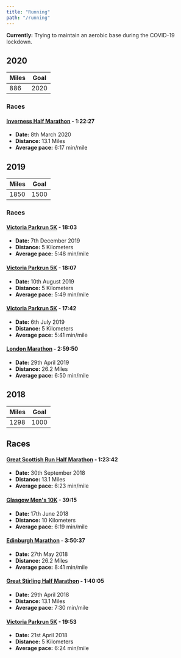 ```yaml
---
title: "Running"
path: "/running"
---
```


**Currently:** Trying to maintain an aerobic base during the COVID-19 lockdown.

## 2020

| Miles | Goal |
| ----- | ---- |
| 886   | 2020 |

### Races

#### [Inverness Half Marathon](https://www.invernesshalfmarathon.co.uk/results/1/2020/?epage=1&sort=Position&text-search=Blackwood) - 1:22:27

- **Date:** 8th March 2020
- **Distance:** 13.1 Miles
- **Average pace:** 6:17 min/mile

## 2019

| Miles | Goal |
| ----- | ---- |
| 1850  | 1500 |

### Races

#### [Victoria Parkrun 5K](https://www.strava.com/activities/2916527080) - 18:03

- **Date:** 7th December 2019
- **Distance:** 5 Kilometers
- **Average pace:** 5:48 min/mile

#### [Victoria Parkrun 5K](https://www.strava.com/activities/2606195825) - 18:07

- **Date:** 10th August 2019
- **Distance:** 5 Kilometers
- **Average pace:** 5:49 min/mile

#### [Victoria Parkrun 5K](https://www.strava.com/activities/2508246526) - 17:42

- **Date:** 6th July 2019
- **Distance:** 5 Kilometers
- **Average pace:** 5:41 min/mile

#### [London Marathon](https://www.strava.com/activities/2325642618) - 2:59:50

- **Date:** 29th April 2019
- **Distance:** 26.2 Miles
- **Average pace:** 6:50 min/mile

## 2018

| Miles | Goal |
| ----- | ---- |
| 1298  | 1000 |

## Races

#### [Great Scottish Run Half Marathon](https://www.strava.com/activities/1875311452) - 1:23:42

- **Date:** 30th September 2018
- **Distance:** 13.1 Miles
- **Average pace:** 6:23 min/mile

#### [Glasgow Men's 10K](https://www.strava.com/activities/1643877751) - 39:15

- **Date:** 17th June 2018
- **Distance:** 10 Kilometers
- **Average pace:** 6:19 min/mile

#### [Edinburgh Marathon](https://www.strava.com/activities/1599709947) - 3:50:37

- **Date:** 27th May 2018
- **Distance:** 26.2 Miles
- **Average pace:** 8:41 min/mile

#### [Great Stirling Half Marathon](https://www.strava.com/activities/1538489209) - 1:40:05

- **Date:** 29th April 2018
- **Distance:** 13.1 Miles
- **Average pace:** 7:30 min/mile

#### [Victoria Parkrun 5K](https://www.strava.com/activities/1521698076) - 19:53

- **Date:** 21st April 2018
- **Distance:** 5 Kilometers
- **Average pace:** 6:24 min/mile
